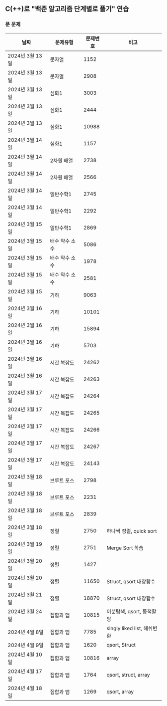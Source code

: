 ## C(++)로 "백준 알고리즘 단계별로 풀기" 연습

### 푼 문제

|날짜|문제유형|문제번호|비고|
|--|--|--|--|
| 2024년 3월 13일 | 문자열 | 1152 |  |
| 2024년 3월 13일 | 문자열 | 2908 |  |
| 2024년 3월 13일 | 심화1 | 3003 |  |
| 2024년 3월 13일 | 심화1 | 2444 |  |
| 2024년 3월 13일 | 심화1 | 10988 |  |
| 2024년 3월 14일 | 심화1 | 1157 |  |
| 2024년 3월 14일 | 2차원 배열 | 2738 |  |
| 2024년 3월 14일 | 2차원 배열 | 2566 |  |
| 2024년 3월 14일 | 일반수학1 | 2745 |  |
| 2024년 3월 14일 | 일반수학1 | 2292 |  |
| 2024년 3월 15일 | 일반수학1 | 2869 |  |
| 2024년 3월 15일 | 배수 약수 소수 | 5086 |  |
| 2024년 3월 15일 | 배수 약수 소수 | 1978 |  |
| 2024년 3월 15일 | 배수 약수 소수 | 2581 |  |
| 2024년 3월 15일 | 기하 | 9063 |  |
| 2024년 3월 16일 | 기하 | 10101 |  |
| 2024년 3월 16일 | 기하 | 15894 |  |
| 2024년 3월 16일 | 기하 | 5703 |  |
| 2024년 3월 16일 | 시간 복잡도 | 24262 |  |
| 2024년 3월 16일 | 시간 복잡도 | 24263 |  |
| 2024년 3월 17일 | 시간 복잡도 | 24264 |  |
| 2024년 3월 17일 | 시간 복잡도 | 24265 |  |
| 2024년 3월 17일 | 시간 복잡도 | 24266 |  |
| 2024년 3월 17일 | 시간 복잡도 | 24267 |  |
| 2024년 3월 17일 | 시간 복잡도 | 24143 |  |
| 2024년 3월 18일 | 브루트 포스 | 2798 |  |
| 2024년 3월 18일 | 브루트 포스 | 2231 |  |
| 2024년 3월 18일 | 브루트 포스 | 2839 |  |
| 2024년 3월 18일 | 정렬 | 2750 | 하나씩 정렬, quick sort |
| 2024년 3월 19일 | 정렬 | 2751 | Merge Sort 학습 |
| 2024년 3월 20일 | 정렬 | 1427 |  |
| 2024년 3월 20일 | 정렬 | 11650 | Struct, qsort 내장함수 |
| 2024년 3월 21일 | 정렬 | 18870 | Struct, qsort 내장함수 |
| 2024년 3월 24일 | 집합과 맵 | 10815 | 이분탐색, qsort, 동적할당 |
| 2024년 4월 8일 | 집합과 맵 | 7785 | singly liked list, 해쉬변환 |
| 2024년 4월 9일 | 집합과 맵 | 1620 | qsort, Struct |
| 2024년 4월 10일 | 집합과 맵 | 10816 | array |
| 2024년 4월 17일 | 집합과 맵 | 1764  | qsort, struct, array |
| 2024년 4월 18일 | 집합과 맵 | 1269  | qsort, array |
